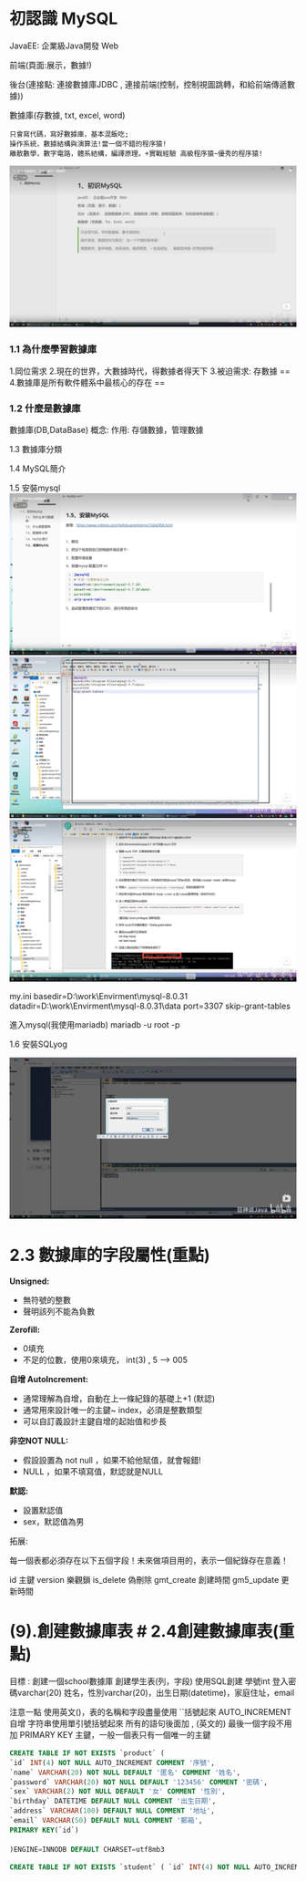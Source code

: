 # 初認識 MySQL

JavaEE: 企業級Java開發 Web

前端(頁面:展示，數據!)

後台(連接點: 連接數據庫JDBC , 連接前端(控制，控制視圖跳轉，和給前端傳遞數據))

數據庫(存數據, txt, excel, word)
```text
只會寫代碼，寫好數據庫，基本混飯吃;
操作系統，數據結構與演算法!當一個不錯的程序猿!
離散數學，數字電路，體系結構，編譯原理。+實戰經驗 高級程序猿~優秀的程序猿!

```

![img.png](img.png)

### 1.1 為什麼學習數據庫

1.岡位需求
2.現在的世界，大數據時代，得數據者得天下
3.被迫需求: 存數據
== 4.數據庫是所有軟件體系中最核心的存在 ==

### 1.2 什麼是數據庫

數據庫(DB,DataBase)
概念:
作用: 存儲數據，管理數據

1.3 數據庫分類

1.4 MySQL簡介

1.5 安裝mysql
![img_2.png](img_2.png)
![img_1.png](img_1.png)
![img_3.png](img_3.png)

my.ini
basedir=D:\work\Envirment\mysql-8.0.31
datadir=D:\work\Envirment\mysql-8.0.31\data
port=3307
skip-grant-tables


進入mysql(我使用mariadb)
mariadb -u root -p



1.6 安裝SQLyog

![img_4.png](img_4.png)


# 2.3 數據庫的字段屬性(重點)

__Unsigned:__ 
+ 無符號的整數
+ 聲明該列不能為負數

__Zerofill:__ 
+ 0填充
+  不足的位數，使用0來填充， int(3) , 5 --> 005

__自增 AutoIncrement:__ 
+ 通常理解為自增，自動在上一條紀錄的基礎上+1 (默認)
+ 通常用來設計唯一的主鍵~ index，必須是整數類型
+ 可以自訂義設計主鍵自增的起始值和步長

__非空NOT NULL:__
+ 假設設置為 not null ，如果不給他賦值，就會報錯!
+ NULL ，如果不填寫值，默認就是NULL

__默認:__
+ 設置默認值
+ sex，默認值為男

拓展:

每一個表都必須存在以下五個字段！未來做項目用的，表示一個紀錄存在意義！

id 主鍵
version 樂觀鎖
is_delete 偽刪除
gmt_create 創建時間
gm5_update 更新時間

# (9).創建數據庫表 # 2.4創建數據庫表(重點)
目標 : 創建一個school數據庫
創建學生表(列，字段) 使用SQL創建
學號int 登入密碼varchar(20) 姓名，性別varchar(20)，出生日期(datetime)，家庭住址，email

注意一點 使用英文()，表的名稱和字段盡量使用 \``括號起來
AUTO_INCREMENT 自增
字符串使用單引號括號起來
所有的語句後面加 , (英文的) 最後一個字段不用加
PRIMARY KEY 主鍵，一般一個表只有一個唯一的主鍵
```sql
CREATE TABLE IF NOT EXISTS `product` (
`id` INT(4) NOT NULL AUTO_INCREMENT COMMENT '序號',
`name` VARCHAR(20) NOT NULL DEFAULT '匿名' COMMENT '姓名',
`password` VARCHAR(20) NOT NULL DEFAULT '123456' COMMENT '密碼',
`sex` VARCHAR(2) NOT NULL DEFAULT '女' COMMENT '性別',
`birthday` DATETIME DEFAULT NULL COMMENT '出生日期',
`address` VARCHAR(100) DEFAULT NULL COMMENT '地址',
`email` VARCHAR(50) DEFAULT NULL COMMENT '郵箱',
PRIMARY KEY(`id`)

)ENGINE=INNODB DEFAULT CHARSET=utf8mb3
```

```sql
CREATE TABLE IF NOT EXISTS `student` ( `id` INT(4) NOT NULL AUTO_INCREMENT COMMENT '序號', `name` VARCHAR(20) NOT NULL DEFAULT '匿名' COMMENT '姓名', `password` VARCHAR(20) NOT NULL DEFAULT '123456' COMMENT '密碼', `sex` VARCHAR(2) NOT NULL DEFAULT '女' COMMENT '性別', `birthday` DATETIME DEFAULT NULL COMMENT '出生日期', `address` VARCHAR(100) DEFAULT NULL COMMENT '地址', `email` VARCHAR(50) DEFAULT NULL COMMENT '郵箱', PRIMARY KEY(`id`) )ENGINE=INNODB DEFAULT CHARSET=utf8mb3; 
```







